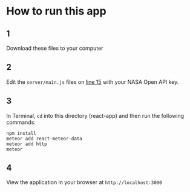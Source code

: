 # How to run this app
## 1 
Download these files to your computer

## 2
Edit the `server/main.js` files on [line 15](https://github.com/areaofeffect/hello-world/blob/master/week8/in-class-apps/react-app/server/main.js#L15) with your NASA Open API key. 

## 3
In Terminal, `cd` into this directory (react-app) and then run the following commands:

	npm install
	meteor add react-meteor-data
	meteor add http
	meteor
	
## 4
View the application in your browser at `http://localhost:3000`
